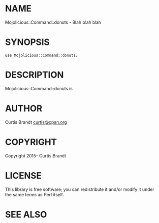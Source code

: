 # NAME

Mojolicious::Command::donuts - Blah blah blah

# SYNOPSIS

    use Mojolicious::Command::donuts;

# DESCRIPTION

Mojolicious::Command::donuts is

# AUTHOR

Curtis Brandt <curtis@cpan.org>

# COPYRIGHT

Copyright 2015- Curtis Brandt

# LICENSE

This library is free software; you can redistribute it and/or modify
it under the same terms as Perl itself.

# SEE ALSO
